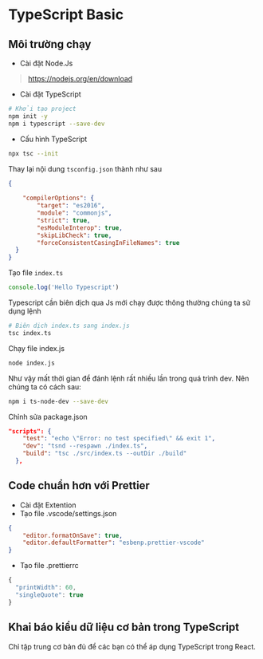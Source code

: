 # TypeScript Basic

## Môi trường chạy

- Cài đặt Node.Js

>https://nodejs.org/en/download

- Cài đặt TypeScript

```bash
# Khởi tạo project
npm init -y
npm i typescript --save-dev
```


- Cấu hình TypeScript

```bash
npx tsc --init

```

Thay lại nội dung `tsconfig.json` thành như sau

```json
{
  
    "compilerOptions": {
        "target": "es2016",
        "module": "commonjs",
        "strict": true,
        "esModuleInterop": true,
        "skipLibCheck": true,
        "forceConsistentCasingInFileNames": true
  }
}
```
Tạo file `index.ts`

```ts
console.log('Hello Typescript')
```

Typescript cần biên dịch qua Js mới chạy được thông thường chúng ta sử dụng lệnh

```bash
# Biên dịch index.ts sang index.js
tsc index.ts
```

Chạy file index.js

```bash
node index.js
```

Như vậy mất thời gian để đánh lệnh rất nhiều lần trong quá trình dev. Nên chúng ta có cách sau:


```bash
npm i ts-node-dev --save-dev
```

Chỉnh sửa package.json

```json 
"scripts": {
    "test": "echo \"Error: no test specified\" && exit 1",
    "dev": "tsnd --respawn ./index.ts",
    "build": "tsc ./src/index.ts --outDir ./build"
  },

```

## Code chuẩn hơn với Prettier

- Cài đặt Extention
- Tạo file .vscode/settings.json

```json
{
	"editor.formatOnSave": true,
	"editor.defaultFormatter": "esbenp.prettier-vscode"
}
```

- Tạo file .prettierrc

```js
{
  "printWidth": 60,
  "singleQuote": true
}

```

## Khai báo kiểu dữ liệu cơ bản trong TypeScript

Chỉ tập trung cơ bản đủ để các bạn có thể áp dụng TypeScript trong React.

